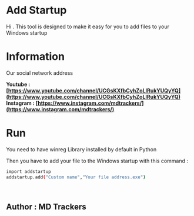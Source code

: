 Add Startup
==========

Hi . This tool is designed to make it easy for you to add files to your Windows startup

# Information

Our social network address
<br>

<b>Youtube : [https://www.youtube.com/channel/UCGsKXfbCyhZoLIRukYUQyYQ](https://www.youtube.com/channel/UCGsKXfbCyhZoLIRukYUQyYQ)</b>
<br>
<b>Instagram : [https://www.instagram.com/mdtrackers/](https://www.instagram.com/mdtrackers/) </b>

# Run

You need to have winreg Library installed by default in Python

Then you have to add your file to the Windows startup with this command :

~~~~bash
import addstartup
addstartup.add("Custom name","Your file address.exe")
~~~~
<br>
<h2>Author : MD Trackers </h2>
